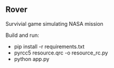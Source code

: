 ## Rover 
Survivial game simulating NASA mission

Build and run:
* pip install -r requirements.txt
* pyrcc5 resource.qrc -o resource_rc.py 
* python app.py